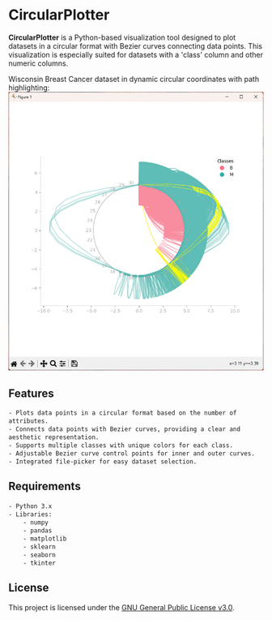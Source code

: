 # CircularPlotter

**CircularPlotter** is a Python-based visualization tool designed to plot datasets in a circular format with Bezier curves connecting data points. This visualization is especially suited for datasets with a 'class' column and other numeric columns.

Wisconsin Breast Cancer dataset in dynamic circular coordinates with path highlighting:
![Example of WBC dataset plot and highlight](ex1.png)

## Features

    - Plots data points in a circular format based on the number of attributes.
    - Connects data points with Bezier curves, providing a clear and aesthetic representation.
    - Supports multiple classes with unique colors for each class.
    - Adjustable Bezier curve control points for inner and outer curves.
    - Integrated file-picker for easy dataset selection.

## Requirements

    - Python 3.x
    - Libraries:
        - numpy
        - pandas
        - matplotlib
        - sklearn
        - seaborn
        - tkinter

## License

This project is licensed under the [GNU General Public License v3.0](https://www.gnu.org/licenses/gpl-3.0.en.html).
